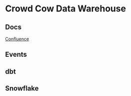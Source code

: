 # Crowd Cow Data Warehouse

## Docs

[Confluence](https://crowdcow.atlassian.net/wiki/spaces/ED/pages/280494081/Analytics)

## Events

## dbt

## Snowflake

